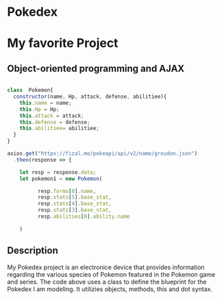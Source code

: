 # Pokedex

# My favorite Project 


## Object-oriented programming  and AJAX

```javascript

class  Pokemon{
  constructor(name, Hp, attack, defense, abilitiee){
    this.name = name;
    this.Hp = Hp;
    this.attack = attack;
    this.defense = defense;
    this.abilitiee= abilitiee;
  }
}

axios.get("https://fizal.me/pokeapi/api/v2/name/groudon.json")
  .then(response => { 

    let resp = response.data;
    let pokemon1 = new Pokemon(

          resp.forms[0].name,
          resp.stats[5].base_stat,
          resp.stats[4].base_stat,
          resp.stats[3].base_stat,
          resp.abilities[0].ability.name
        
    )
```

## Description
My Pokedex project is an electronice device that provides information regarding the various species of Pokemon featured
in the Pokemon game and series. The code above uses a class to define the blueprint for the Pokedex I am modeling.
It utilizies objects, methods, this and dot syntax.






